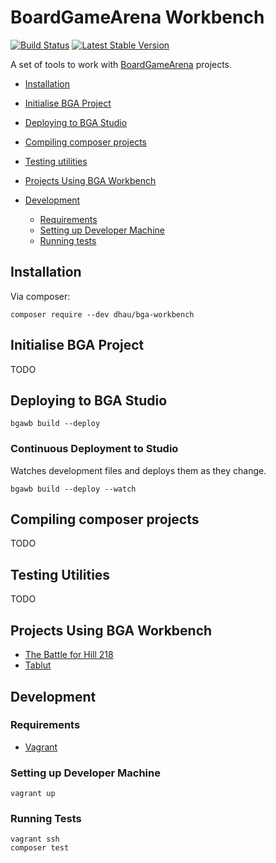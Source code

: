 # BoardGameArena Workbench

[![Build Status](https://travis-ci.org/danielholmes/bga-workbench.svg?branch=master)](https://travis-ci.org/danielholmes/bga-workbench)
[![Latest Stable Version](https://img.shields.io/packagist/v/dholmes/bga-workbench.svg)](https://packagist.org/packages/dholmes/bga-workbench)

A set of tools to work with [BoardGameArena](https://boardgamearena.com/) projects.

  * [Installation](#installation)
  * [Initialise BGA Project](#initialise-bga-project)
  * [Deploying to BGA Studio](#deploying-to-bga-studio)
  * [Compiling composer projects](#compiling-composer-projects)
  * [Testing utilities](#testing-utilities)
 
  * [Projects Using BGA Workbench](#projects-using-bga-workbench)
 
  * [Development](#development)
    * [Requirements](#requirements)
    * [Setting up Developer Machine](#setting-up-developer-machine)
    * [Running tests](#running-tests)


## Installation

Via composer:

```
composer require --dev dhau/bga-workbench
```


## Initialise BGA Project

TODO


## Deploying to BGA Studio

```
bgawb build --deploy
```

### Continuous Deployment to Studio

Watches development files and deploys them as they change.

```
bgawb build --deploy --watch
```


## Compiling composer projects

TODO


## Testing Utilities

TODO


## Projects Using BGA Workbench

 - [The Battle for Hill 218](https://github.com/danielholmes/battle-for-hill-218)
 - [Tablut](https://github.com/Lucas-C/tablut)


## Development

### Requirements

 - [Vagrant](https://www.vagrantup.com/)

### Setting up Developer Machine

```
vagrant up
```

### Running Tests

```
vagrant ssh
composer test
```
